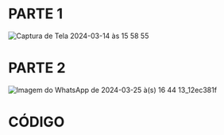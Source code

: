 # PARTE 1
![Captura de Tela 2024-03-14 às 15 58 55](https://github.com/mareshbard/PDM2-24-1/assets/125154278/9f6217d5-cdd3-4b4a-94a1-f343e21e2ce8)

# PARTE 2
![Imagem do WhatsApp de 2024-03-25 à(s) 16 44 13_12ec381f](https://github.com/mareshbard/PDM2-24-1/assets/125154278/4dc251d0-026c-4f64-a038-3f57cd381942)

# CÓDIGO
